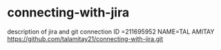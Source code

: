 # connecting-with-jira
description of jira and git connection
ID =211695952
NAME=TAL AMITAY
https://github.com/talamitay21/connecting-with-jira.git
